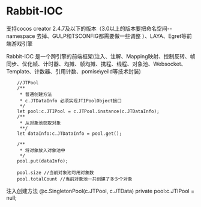 # Rabbit-IOC
 
支持cocos creator 2.4.7及以下的版本（3.0以上的版本要把命名空间--namespace 去掉、GULP和TSCONFIG都需要做一些调整 ）、LAYA、Egret等前端游戏引擎

Rabbit-IOC 是一个跨引擎的前端框架(注入、注解、Mapping映射、控制反转、帧同步、优化帧、计时器、均摊、帧均摊、携程、线程、对象池、Websocket、Template、计数器、引用计数、pomise\yeild等技术封装)

 

        //JTPool
        /**
         * 普通创建方法
         * c.JTDataInfo 必须实现JTIPoolObject接口
         */
        let pool:c.JTIPool = c.JTPool.instance(c.JTDataInfo);
        /**
         * 从对象池获取对象
         **/
        let dataInfo:c.JTDataInfo = pool.get();

        /**
         * 将对象放入对象池中
         */
        pool.put(dataInfo);

        pool.size //当前对象池可用对象数
        pool.totalCount //当前对象池一共创建了多少个对象
        
 注入创建方法
 @c.SingletonPool(c.JTPool, c.JTData)
 private pool:c.JTIPool = null;
